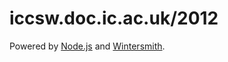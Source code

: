 # iccsw.doc.ic.ac.uk/2012

Powered by [Node.js](http://nodejs.org/) and
[Wintersmith](http://jnordberg.github.com/wintersmith/).
